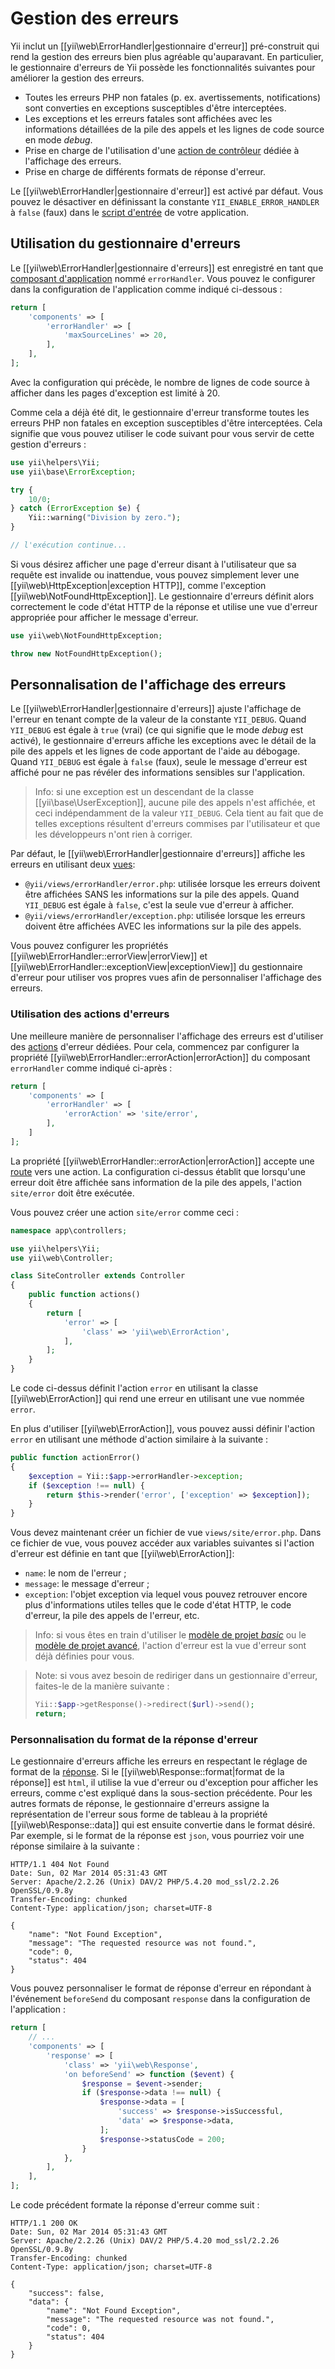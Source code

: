 Gestion des erreurs
===================

Yii inclut un [[yii\web\ErrorHandler|gestionnaire d'erreur]] pré-construit qui rend la gestion des erreurs bien plus agréable qu'auparavant. En particulier, le gestionnaire d'erreurs de Yii possède les fonctionnalités suivantes pour améliorer la gestion des erreurs.

* Toutes les erreurs PHP non fatales (p. ex. avertissements, notifications) sont converties en exceptions susceptibles d'être interceptées. 
* Les exceptions et les erreurs fatales sont affichées avec les informations détaillées de la pile des appels et les lignes de code source en mode *debug*.
* Prise en charge de l'utilisation d'une  [action de contrôleur](structure-controllers.md#actions) dédiée à l'affichage des erreurs.
* Prise en charge de différents formats de réponse d'erreur. 

Le  [[yii\web\ErrorHandler|gestionnaire d'erreur]] est activé par défaut. Vous pouvez le désactiver en définissant la constante `YII_ENABLE_ERROR_HANDLER` à `false` (faux) dans le [script d'entrée](structure-entry-scripts.md) de votre application.


## Utilisation du gestionnaire d'erreurs <span id="using-error-handler"></span>

Le [[yii\web\ErrorHandler|gestionnaire d'erreurs]] est enregistré en tant que [composant d'application](structure-application-components.md) nommé `errorHandler`. Vous pouvez le configurer dans la configuration de l'application comme indiqué ci-dessous : 

```php
return [
    'components' => [
        'errorHandler' => [
            'maxSourceLines' => 20,
        ],
    ],
];
```

Avec la configuration qui précède, le nombre de lignes de code source à afficher dans les pages d'exception est limité à 20. 

Comme cela a déjà été dit, le gestionnaire d'erreur transforme toutes les erreurs PHP non fatales en exception susceptibles d'être interceptées. Cela signifie que vous pouvez utiliser le code suivant pour vous servir de cette gestion d'erreurs :

```php
use yii\helpers\Yii;
use yii\base\ErrorException;

try {
    10/0;
} catch (ErrorException $e) {
    Yii::warning("Division by zero.");
}

// l'exécution continue...
```

Si vous désirez afficher une page d'erreur disant à l'utilisateur que sa requête est invalide ou inattendue, vous pouvez simplement lever une [[yii\web\HttpException|exception HTTP]], comme l'exception [[yii\web\NotFoundHttpException]]. Le gestionnaire d'erreurs définit alors correctement le code d'état HTTP de la réponse et utilise une vue d'erreur appropriée pour afficher le message d'erreur. 

```php
use yii\web\NotFoundHttpException;

throw new NotFoundHttpException();
```


## Personnalisation de l'affichage des erreurs <span id="customizing-error-display"></span>

Le [[yii\web\ErrorHandler|gestionnaire d'erreurs]] ajuste l'affichage de l'erreur en tenant compte de la valeur de la constante  `YII_DEBUG`. Quand `YII_DEBUG` est égale à `true` (vrai) (ce qui signifie que le mode *debug* est activé), le gestionnaire d'erreurs affiche les exceptions avec le détail de la pile des appels et les lignes de code apportant de l'aide au débogage. Quand  `YII_DEBUG` est égale à `false` (faux), seule le message d'erreur est affiché pour ne pas révéler des informations sensibles sur l'application.

> Info: si une exception est un descendant de la classe [[yii\base\UserException]], aucune pile des appels n'est affichée, et ceci indépendamment de la valeur `YII_DEBUG`. Cela tient au fait que de telles exceptions résultent d'erreurs commises par l'utilisateur et que les développeurs n'ont rien à corriger. 

Par défaut, le [[yii\web\ErrorHandler|gestionnaire d'erreurs]] affiche les erreurs en utilisant deux [vues](structure-views.md):

* `@yii/views/errorHandler/error.php`: utilisée lorsque les erreurs doivent être affichées SANS les informations sur la pile des appels. Quand `YII_DEBUG` est égale à `false`, c'est la seule vue d'erreur à afficher.
* `@yii/views/errorHandler/exception.php`: utilisée lorsque les erreurs doivent être affichées AVEC les informations sur la pile des appels. 

Vous pouvez configurer les propriétés [[yii\web\ErrorHandler::errorView|errorView]] et [[yii\web\ErrorHandler::exceptionView|exceptionView]] du gestionnaire d'erreur pour utiliser vos propres vues afin de personnaliser l'affichage des erreurs. 


### Utilisation des actions d'erreurs <span id="using-error-actions"></span>

Une meilleure manière de personnaliser l'affichage des erreurs est d'utiliser des [actions](structure-controllers.md) d'erreur dédiées. Pour cela, commencez par configurer la propriété [[yii\web\ErrorHandler::errorAction|errorAction]] du composant `errorHandler` comme indiqué ci-après :

```php
return [
    'components' => [
        'errorHandler' => [
            'errorAction' => 'site/error',
        ],
    ]
];
```

La propriété [[yii\web\ErrorHandler::errorAction|errorAction]] accepte une [route](structure-controllers.md#routes) vers une action. La configuration ci-dessus établit que lorsqu'une erreur doit être affichée sans information de la pile des appels, l'action `site/error` doit être exécutée.

Vous pouvez créer une action `site/error` comme ceci :

```php
namespace app\controllers;

use yii\helpers\Yii;
use yii\web\Controller;

class SiteController extends Controller
{
    public function actions()
    {
        return [
            'error' => [
                'class' => 'yii\web\ErrorAction',
            ],
        ];
    }
}
```

Le code ci-dessus définit l'action `error` en utilisant la classe [[yii\web\ErrorAction]] qui rend une erreur en utilisant une vue nommée `error`.

En plus d'utiliser  [[yii\web\ErrorAction]], vous pouvez aussi définir l'action `error` en utilisant une méthode d'action similaire à la suivante :

```php
public function actionError()
{
    $exception = Yii::$app->errorHandler->exception;
    if ($exception !== null) {
        return $this->render('error', ['exception' => $exception]);
    }
}
```

Vous devez maintenant créer un fichier de vue `views/site/error.php`. Dans ce fichier de vue, vous pouvez accéder aux variables suivantes si l'action d'erreur est définie en tant que [[yii\web\ErrorAction]]:

* `name`: le nom de l'erreur ;
* `message`: le message d'erreur ;
* `exception`: l'objet exception via lequel vous pouvez retrouver encore plus d'informations utiles telles que le code d'état HTTP, le code d'erreur, la pile des appels de l'erreur, etc. 

> Info: si vous êtes en train d'utiliser le [modèle de projet *basic*](start-installation.md) ou le [modèle de projet avancé](https://github.com/yiisoft/yii2-app-advanced/blob/master/docs/guide/README.md), l'action d'erreur est la vue d'erreur sont déjà définies pour vous. 

> Note: si vous avez besoin de rediriger dans un gestionnaire d'erreur, faites-le de la manière suivante :
>
> ```php
> Yii::$app->getResponse()->redirect($url)->send();
> return;
> ```


### Personnalisation du format de la réponse d'erreur  <span id="error-format"></span>

Le gestionnaire d'erreurs affiche les erreurs en respectant le réglage de format de la [réponse](runtime-responses.md). Si le [[yii\web\Response::format|format de la réponse]] est `html`, il utilise la vue d'erreur ou d'exception pour afficher les erreurs, comme c'est expliqué dans la sous-section précédente. Pour les autres formats de réponse, le gestionnaire d'erreurs assigne la représentation de l'erreur sous forme de tableau à la propriété [[yii\web\Response::data]] qui est ensuite convertie dans le format désiré. Par exemple, si le format de la réponse est `json`, vous pourriez voir une réponse similaire à la suivante : 

```
HTTP/1.1 404 Not Found
Date: Sun, 02 Mar 2014 05:31:43 GMT
Server: Apache/2.2.26 (Unix) DAV/2 PHP/5.4.20 mod_ssl/2.2.26 OpenSSL/0.9.8y
Transfer-Encoding: chunked
Content-Type: application/json; charset=UTF-8

{
    "name": "Not Found Exception",
    "message": "The requested resource was not found.",
    "code": 0,
    "status": 404
}
```

Vous pouvez personnaliser le format de réponse d'erreur en répondant à l'événement `beforeSend` du composant `response` dans la configuration de l'application :

```php
return [
    // ...
    'components' => [
        'response' => [
            'class' => 'yii\web\Response',
            'on beforeSend' => function ($event) {
                $response = $event->sender;
                if ($response->data !== null) {
                    $response->data = [
                        'success' => $response->isSuccessful,
                        'data' => $response->data,
                    ];
                    $response->statusCode = 200;
                }
            },
        ],
    ],
];
```

Le code précédent formate la réponse d'erreur comme suit : 

```
HTTP/1.1 200 OK
Date: Sun, 02 Mar 2014 05:31:43 GMT
Server: Apache/2.2.26 (Unix) DAV/2 PHP/5.4.20 mod_ssl/2.2.26 OpenSSL/0.9.8y
Transfer-Encoding: chunked
Content-Type: application/json; charset=UTF-8

{
    "success": false,
    "data": {
        "name": "Not Found Exception",
        "message": "The requested resource was not found.",
        "code": 0,
        "status": 404
    }
}
```
